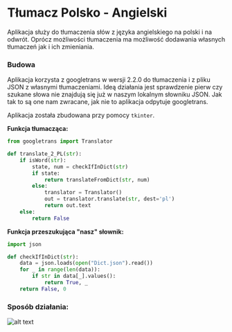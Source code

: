 # Tłumacz Polsko - Angielski

Aplikacja służy do tłumaczenia słów z języka angielskiego na polski i na odwrót. Oprócz możliwości tłumaczenia ma możliwość dodawania własnych tłumaczeń jak i ich zmieniania.

### Budowa

Aplikacja korzysta z googletrans w wersji 2.2.0 do tłumaczenia i z pliku JSON z własnymi tłumaczeniami. Ideą działania jest sprawdzenie pierw czy szukane słowa nie znajdują się już w naszym lokalnym słowniku JSON. Jak tak to są one nam zwracane, jak nie to aplikacja odpytuje googletrans.

Aplikacja została zbudowana przy pomocy `tkinter`.

**Funkcja tłumacząca:**

```python
from googletrans import Translator

def translate_2_PL(str):
    if isWord(str):
        state, num = checkIfInDict(str)
        if state:
            return translateFromDict(str, num)
        else:
            translator = Translator()
            out = translator.translate(str, dest='pl')
            return out.text
    else:
        return False
```

**Funkcja przeszukująca "nasz" słownik:**

```python
import json

def checkIfInDict(str):
    data = json.loads(open("Dict.json").read())
    for _ in range(len(data)):
        if str in data[_].values():
            return True, _
    return False, 0
```

### Sposób działania:

![alt text](https://i.imgur.com/O7nAr11.gif)